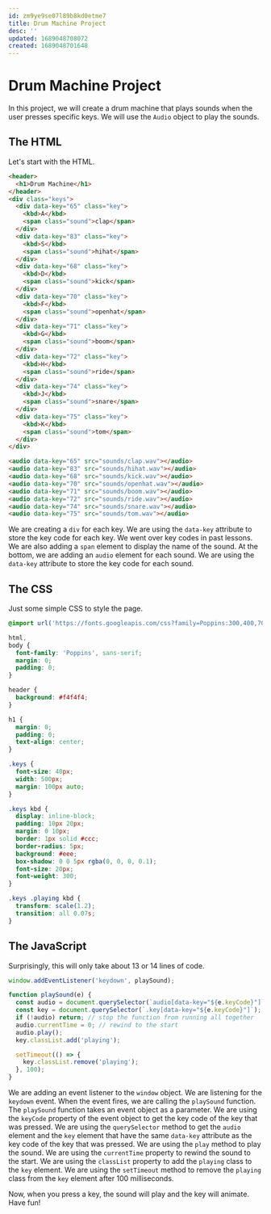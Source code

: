 ```yaml
---
id: zm9ye9se07l89b8kd0etme7
title: Drum Machine Project
desc: ''
updated: 1689048708072
created: 1689048701648
---
```

# Drum Machine Project

In this project, we will create a drum machine that plays sounds when the user presses specific keys. We will use the `Audio` object to play the sounds.

## The HTML

Let's start with the HTML.

```html
<header>
  <h1>Drum Machine</h1>
</header>
<div class="keys">
  <div data-key="65" class="key">
    <kbd>A</kbd>
    <span class="sound">clap</span>
  </div>
  <div data-key="83" class="key">
    <kbd>S</kbd>
    <span class="sound">hihat</span>
  </div>
  <div data-key="68" class="key">
    <kbd>D</kbd>
    <span class="sound">kick</span>
  </div>
  <div data-key="70" class="key">
    <kbd>F</kbd>
    <span class="sound">openhat</span>
  </div>
  <div data-key="71" class="key">
    <kbd>G</kbd>
    <span class="sound">boom</span>
  </div>
  <div data-key="72" class="key">
    <kbd>H</kbd>
    <span class="sound">ride</span>
  </div>
  <div data-key="74" class="key">
    <kbd>J</kbd>
    <span class="sound">snare</span>
  </div>
  <div data-key="75" class="key">
    <kbd>K</kbd>
    <span class="sound">tom</span>
  </div>
</div>

<audio data-key="65" src="sounds/clap.wav"></audio>
<audio data-key="83" src="sounds/hihat.wav"></audio>
<audio data-key="68" src="sounds/kick.wav"></audio>
<audio data-key="70" src="sounds/openhat.wav"></audio>
<audio data-key="71" src="sounds/boom.wav"></audio>
<audio data-key="72" src="sounds/ride.wav"></audio>
<audio data-key="74" src="sounds/snare.wav"></audio>
<audio data-key="75" src="sounds/tom.wav"></audio>
```

We are creating a `div` for each key. We are using the `data-key` attribute to store the key code for each key. We went over key codes in past lessons. We are also adding a `span` element to display the name of the sound. At the bottom, we are adding an `audio` element for each sound. We are using the `data-key` attribute to store the key code for each sound.

## The CSS

Just some simple CSS to style the page.

```css
@import url('https://fonts.googleapis.com/css?family=Poppins:300,400,700');

html,
body {
  font-family: 'Poppins', sans-serif;
  margin: 0;
  padding: 0;
}

header {
  background: #f4f4f4;
}

h1 {
  margin: 0;
  padding: 0;
  text-align: center;
}

.keys {
  font-size: 40px;
  width: 500px;
  margin: 100px auto;
}

.keys kbd {
  display: inline-block;
  padding: 10px 20px;
  margin: 0 10px;
  border: 1px solid #ccc;
  border-radius: 5px;
  background: #eee;
  box-shadow: 0 0 5px rgba(0, 0, 0, 0.1);
  font-size: 20px;
  font-weight: 300;
}

.keys .playing kbd {
  transform: scale(1.2);
  transition: all 0.07s;
}
```

## The JavaScript

Surprisingly, this will only take about 13 or 14 lines of code.

```js
window.addEventListener('keydown', playSound);

function playSound(e) {
  const audio = document.querySelector(`audio[data-key="${e.keyCode}"]`);
  const key = document.querySelector(`.key[data-key="${e.keyCode}"]`);
  if (!audio) return; // stop the function from running all together
  audio.currentTime = 0; // rewind to the start
  audio.play();
  key.classList.add('playing');

  setTimeout(() => {
    key.classList.remove('playing');
  }, 100);
}
```

We are adding an event listener to the `window` object. We are listening for the `keydown` event. When the event fires, we are calling the `playSound` function. The `playSound` function takes an event object as a parameter. We are using the `keyCode` property of the event object to get the key code of the key that was pressed. We are using the `querySelector` method to get the `audio` element and the `key` element that have the same `data-key` attribute as the key code of the key that was pressed. We are using the `play` method to play the sound. We are using the `currentTime` property to rewind the sound to the start. We are using the `classList` property to add the `playing` class to the `key` element. We are using the `setTimeout` method to remove the `playing` class from the `key` element after 100 milliseconds.

Now, when you press a key, the sound will play and the key will animate. Have fun!

